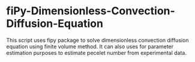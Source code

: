 # fiPy-Dimensionless-Convection-Diffusion-Equation
This script uses fipy package to solve dimensionless convection diffusion equation using finite volume method. It can also uses for parameter estimation purposes to estimate pecelet number from experimental data.
